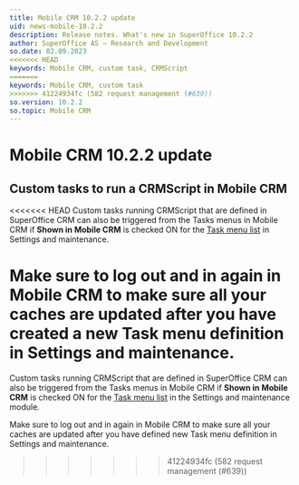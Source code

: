 ```yaml
---
title: Mobile CRM 10.2.2 update
uid: news-mobile-10.2.2
description: Release notes. What's new in SuperOffice 10.2.2
author: SuperOffice AS – Research and Development
so.date: 02.09.2023
<<<<<<< HEAD
keywords: Mobile CRM, custom task, CRMScript
=======
keywords: Mobile CRM, custom task
>>>>>>> 41224934fc (582 request management (#639))
so.version: 10.2.2
so.topic: Mobile CRM
---
```


# Mobile CRM 10.2.2 update

## Custom tasks to run a CRMScript in Mobile CRM

<<<<<<< HEAD
Custom tasks running CRMScript that are defined in SuperOffice CRM can also be triggered from the Tasks menus in Mobile CRM if **Shown in Mobile CRM** is checked ON for the [Task menu list][1] in Settings and maintenance.

Make sure to log out and in again in Mobile CRM to make sure all your caches are updated after you have created a new Task menu definition in Settings and maintenance.
=======
Custom tasks running CRMScript that are defined in SuperOffice CRM can also be triggered from the Tasks menus in Mobile CRM if **Shown in Mobile CRM** is checked ON for the [Task menu list][1] in the Settings and maintenance module.

Make sure to log out and in again in Mobile CRM to make sure all your caches are updated after you have defined new Task menu definition in Settings and maintenance.
>>>>>>> 41224934fc (582 request management (#639))

<!-- Referenced links-->
[1]: ../admin/10.2.1-update.md

<!-- Referenced images -->
